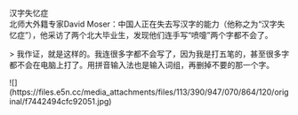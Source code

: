 <p>汉字失忆症<br />北师大外籍专家David Moser：中国人正在失去写汉字的能力（他称之为“汉字失忆症”），他采访了两个北大毕业生，发现他们连手写“喷嚏”两个字都不会了。</p><p>&gt; 我作证，就是这样的。我连很多字都不会写了，因为我是打五笔的，甚至很多字都不会在电脑上打了。用拼音输入法也是输入词组，再删掉不要的那一个字。</p>
![](https://files.e5n.cc/media_attachments/files/113/390/947/070/864/120/original/f7442494cfc92051.jpg)